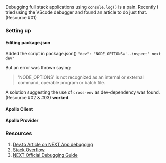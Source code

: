 Debugging full stack applications using `console.log()` is a pain. Recently i tried using the VScode debugger and found an article to do just that. (Resource #01)

### Setting up

#### Editing package.json

Added the script in package.json()
`"dev": "NODE_OPTIONS='--inspect' next dev"`

But an error was thrown saying:

> 'NODE_OPTIONS' is not recognized as an internal or external command, operable program or batch file.

A solution suggesting the use of `cross-env` as dev-dependency was found. (Resource #02 & #03) **worked**.

#### Apollo Client

#### Apollo Provider

### Resources

1. [Dev.to Article on NEXT App debugging](https://dev.to/vvo/5-steps-to-debugging-next-js-node-js-from-vscode-or-chrome-devtools-497o)
2. [Stack Overflow](https://stackoverflow.com/questions/53948521/node-options-is-not-recognized-as-an-internal-or-external-command).
3. [NEXT Official Debugging Guide](https://nextjs.org/docs/advanced-features/debugging)
